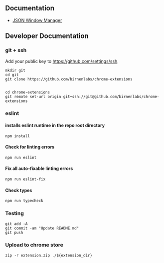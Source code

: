 ## Documentation

- [JSON Window Manager](window_manager/README.md)

## Developer Documentation
### git + ssh

Add your public key to https://github.com/settings/ssh.

```shell
mkdir git
cd git
git clone https://github.com/birnenlabs/chrome-extensions


cd chrome-extensions
git remote set-url origin git+ssh://git@github.com/birnenlabs/chrome-extensions
```

### eslint
#### installs eslint runtime in the repo root directory
```shell
npm install 
```

#### Check for linting errors
```shell
npm run eslint
```

#### Fix all auto-fixable linting errors
```shell
npm run eslint-fix
```

#### Check types
```shell
npm run typecheck
```

### Testing

```shell
git add -A
git commit -am "Update README.md"
git push
```


### Upload to chrome store

```shell
zip -r extension.zip ./${extension_dir}
```
